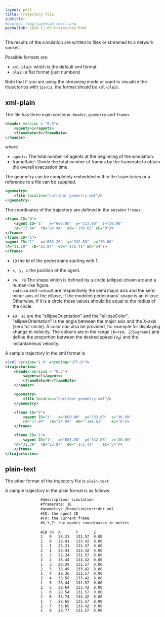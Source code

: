 ```yaml
---
layout: post
title: Trajectory file
subtitle: 
#bigimg: /img/jupedsim_small.png
permalink: 2016-11-03-trajectory.html
---
```




The results of the simulation are written to files or streamed to a network socket.

Possible formats are:

- `xml-plain` which is the default xml format
- `plain` a flat format (just numbers)

Note that if you are using the streaming mode or want to visualize the trajectories with `jpsvis`, 
the format should be `xml-plain`.

## xml-plain
The file has three main sections: `header`, `geometry` and `frames`.

```xml
<header version = "0.8">
    <agents>1</agents>
	<frameRate>8</frameRate>
</header>
```

where

- `agents`: The total number of agents at the beginning of the simulation.
- frameRate`: Divide the total number of frames by the framerate to obtain the overall evacuation time.

The geometry can be completely embedded within the trajectories or a reference to a file can be supplied.

```xml
<geometry>
	<file location="corridor_geometry.xml"/>
</geometry>

```

The coordinates of the trajectory are defined in the session `frames`


```xml
<frame ID="0">
    <agent ID="1"	x="660.00"	y="333.00"	z="30.00"	
	rA="17.94"	rB="24.94"	eO="-168.61" eC="0"/>
</frame>
<frame ID="1">
<agent ID="1"	x="658.20"	y="332.86"	z="30.00"	
rA="31.29"	rB="23.87"	eO="-175.41" eC="54"/>
</frame>
```


- `ID` the id of the pedestrians starting with 1.
- `x, y, z` the position of the agent.

- `rA, rB`  The shape which is defined by a circle (ellipse) drawn around a human-like figure.	
  `radiusA` and `radiusB` are respectively the semi major axis and the semi minor axis of the ellipse, 
  if the modeled pedestrians' shape is an ellipse. 
  Otherwise, if it is a circle those values should be equal to the radius of the circle.
- `eO, eC` are the "ellipseOrientation" and the "ellipseColor". 
  "ellipseOrientation" is the angle between the  major axis and the X-axis (zero for circle). 
   A color can also be provided, for example for displaying change in velocity. 
   The colours are in the range `[0=red, 255=green]` and define the proportion between 
   the desired speed ($v_0$) and the instantaneous velocity.



A sample trajectory in the xml format is

```xml
<?xml version="1.0" encoding="UTF-8"?>
<trajectories>
	<header version = "0.5">
		<agents>1</agents>
		<frameRate>8</frameRate>
	</header>

	<geometry>
		<file location="corridor_geometry.xml"/>
	</geometry>

	<frame ID="0">
		<agent ID="1"	x="660.00"	y="333.00"	z="30.00"	
		rA="17.94"	rB="24.94"	eO="-168.61"	eC="0"/>
	</frame>

	<frame ID="1">
		<agent ID="1"	x="658.20"	y="332.86"	z="30.00"	
	rA="31.29"	rB="23.87" 	eO="-175.41"	eC="54"/>
	</frame>
</trajectories>
```

## plain-text
The other format of the trajectory file is `plain-text`

A sample trajectory in the plain format is as follows:

```xml
				#description: simulation
				#framerate: 16
				#geometry: /home/sim/corridor.xml
				#ID: the agent ID
				#FR: the current frame
				#X,Y,Z: the agents coordinates in metres
								
				#ID	FR	X		Y		Z
				1	0	28.21	131.57	0.00
				2	0	38.41	133.42	0.00
				1	1	28.21	131.57	0.00
				2	1	38.41	133.42	0.00
				1	2	28.24	131.57	0.00
				2	2	38.44	133.42	0.00
				1	3	28.29	131.57	0.00
				2	3	38.49	133.42	0.00
				1	4	28.36	131.57	0.00
				2	4	38.56	133.42	0.00
				1	5	28.44	131.57	0.00
				2	5	38.64	133.42	0.00
				1	6	28.54	131.57	0.00
				2	6	38.74	133.42	0.00
				1	7	28.65	131.57	0.00
				2	7	38.85	133.42	0.00
				1	8	28.77	131.57	0.00
```				

